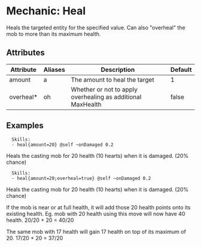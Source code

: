 Mechanic: Heal
==============

Heals the targeted entity for the specified value. Can also "overheal"
the mob to more than its maximum health.

Attributes
----------

| Attribute  | Aliases | Description                                                 | Default |
|------------|---------|-------------------------------------------------------------|---------|
| amount     | a       | The amount to heal the target                               | 1       |
| overheal* | oh      | Whether or not to apply overhealing as additional MaxHealth | false   |

Examples
--------

      Skills:
      - heal{amount=20} @self ~onDamaged 0.2

Heals the casting mob for 20 health (10 hearts) when it is damaged. (20%
chance)

      Skills:
      - heal{amount=20;overheal=true} @self ~onDamaged 0.2

Heals the casting mob for 20 health (10 hearts) when it is damaged. (20%
chance)

If the mob is near or at full health, it will add those 20 health points
onto its existing health. Eg. mob with 20 health using this move will
now have 40 health. 20/20 + 20 = 40/20

The same mob with 17 health will gain 17 health on top of its maximum of
20. 17/20 + 20 = 37/20